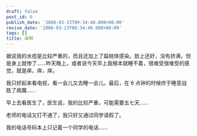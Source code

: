 ```yaml
---
draft: false
post_id: 0
publish_date: '2006-03-23T09:34:48.000+08:00'
revise_date: '2006-03-23T09:34:48.000+08:00'
tags: []
title: 痒啊
---
```


据说我的水痘是比较严重的，而且还加上了扁桃体感染。脸上还好，没有挤满，但是身上就惨了……昨天晚上，或者说今天早上我根本就睡不着，很难受很难受的感觉，就是痒，痒，痒。

我只好起来看电视，看一会儿又去睡一会儿。最后，在 6 点钟的时候终于睡意战胜了病魔……

早上去看医生了，医生说，我的比较严重，可能需要五七天……

老师的电话又打不通了，我只好又通过同学请假了。

我的电话号码本上只记着一个同学的电话……
